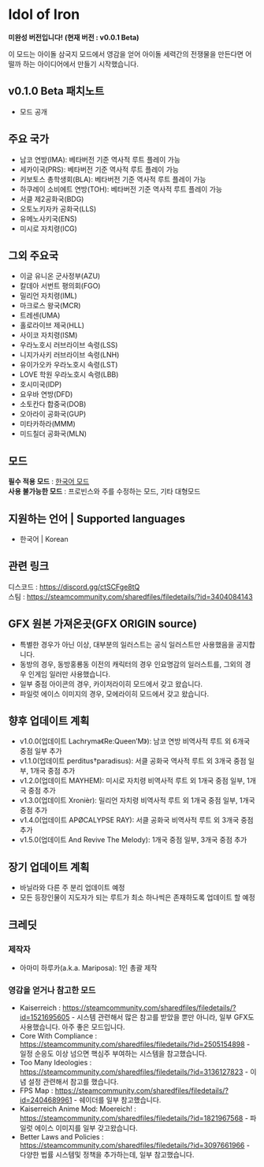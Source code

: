 **Idol of Iron**
=============
**미완성 버전입니다! (현재 버전 : v0.0.1 Beta)**

이 모드는 아이돌 삼국지 모드에서 영감을 얻어 아이돌 세력간의 전쟁물을 만든다면 어떨까 하는 아이디어에서 만들기 시작했습니다.

## v0.1.0 Beta 패치노트
- 모드 공개

## 주요 국가
- 남코 연방(IMA): 베타버전 기준 역사적 루트 플레이 가능
- 세카이국(PRS): 베타버전 기준 역사적 루트 플레이 가능
- 키보토스 총학생회(BLA): 베타버전 기준 역사적 루트 플레이 가능
- 하쿠레이 소비에트 연방(TOH): 베타버전 기준 역사적 루트 플레이 가능
- 서클 제2공화국(BDG)
- 오토노키자카 공화국(LLS)
- 유메노사키국(ENS)
- 미시로 자치령(ICG)

## 그외 주요국
- 이글 유니온 군사정부(AZU)
- 칼데아 서번트 평의회(FGO)
- 밀리언 자치령(IML)
- 마크로스 왕국(MCR)
- 트레센(UMA)
- 홀로라이브 제국(HLL)
- 사이코 자치령(ISM)
- 우라노호시 러브라이브 속령(LSS)
- 니지가사키 러브라이브 속령(LNH)
- 유이가오카 우라노호시 속령(LST)
- LOVE 학원 우라노호시 속령(LBB)
- 호시미국(IDP)
- 요우바 연방(DFD)
- 소토칸다 합중국(DOB)
- 오아라이 공화국(GUP)
- 미타카하라(MMM)
- 미드칠더 공화국(MLN)

## 모드
**필수 적용 모드** : [한국어 모드](https://steamcommunity.com/sharedfiles/filedetails/?id=2743487021)  
**사용 불가능한 모드** : 프로빈스와 주를 수정하는 모드, 기타 대형모드

## 지원하는 언어 | Supported languages
- 한국어 | Korean

## 관련 링크
디스코드 : <https://discord.gg/ctSCFge8tQ>   
스팀 : <https://steamcommunity.com/sharedfiles/filedetails/?id=3404084143>  

## GFX 원본 가져온곳(GFX ORIGIN source)
- 특별한 경우가 아닌 이상, 대부분의 일러스트는 공식 일러스트만 사용했음을 공지합니다.
- 동방의 경우, 동방홍룡동 이전의 캐릭터의 경우 인요명감의 일러스트를, 그외의 경우 인게임 일러만 사용했습니다.
- 일부 중점 아이콘의 경우, 카이저라이히 모드에서 갖고 왔습니다.
- 파일럿 에이스 이미지의 경우, 모에라이히 모드에서 갖고 왔습니다.

## 향후 업데이트 계획
- v1.0.0(업데이트 Lachryma《Re:Queen’M》): 남코 연방 비역사적 루트 외 6개국 중점 일부 추가
- v1.1.0(업데이트 perditus†paradisus): 서클 공화국 역사적 루트 외 3개국 중점 일부, 1개국 중점 추가
- v1.2.0(업데이트 MAYHEM): 미시로 자치령 비역사적 루트 외 1개국 중점 일부, 1개국 중점 추가
- v1.3.0(업데이트 Xronièr): 밀리언 자치령 비역사적 루트 외 1개국 중점 일부, 1개국 중점 추가
- v1.4.0(업데이트 APØCALYPSE RAY): 서클 공화국 비역사적 루트 외 3개국 중점 추가
- v1.5.0(업데이트 And Revive The Melody): 1개국 중점 일부, 3개국 중점 추가

## 장기 업데이트 계획
- 바닐라와 다른 주 분리 업데이트 예정
- 모든 등장인물이 지도자가 되는 루트가 최소 하나씩은 존재하도록 업데이트 할 예정

## 크레딧
### 제작자
- 아마미 하루카(a.k.a. Mariposa): 1인 총괄 제작

### 영감을 얻거나 참고한 모드
- Kaiserreich : <https://steamcommunity.com/sharedfiles/filedetails/?id=1521695605> - 시스템 관련해서 많은 참고를 받았을 뿐만 아니라, 일부 GFX도 사용했습니다. 아주 좋은 모드입니다.
- Core With Compliance : <https://steamcommunity.com/sharedfiles/filedetails/?id=2505154898> - 일정 순응도 이상 넘으면 핵심주 부여하는 시스템을 참고했습니다.
- Too Many Ideologies : <https://steamcommunity.com/sharedfiles/filedetails/?id=3136127823> - 이념 설정 관련해서 참고를 했습니다.
- FPS Map : <https://steamcommunity.com/sharedfiles/filedetails/?id=2404689961> - 쉐이더를 일부 참고했습니다.
- Kaiserreich Anime Mod: Moereich! : <https://steamcommunity.com/sharedfiles/filedetails/?id=1821967568> - 파일럿 에이스 이미지를 일부 갖고왔습니다.
- Better Laws and Policies : <https://steamcommunity.com/sharedfiles/filedetails/?id=3097661966> - 다양한 법률 시스템및 정책을 추가하는데, 일부 참고했습니다.
